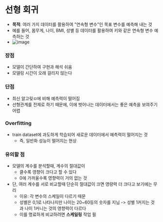 # 선형 회귀
- **목적**: 여러 가지 데이터를 활용하여 "연속형 변수"인 목표 변수를 예측해 내는 것
- 예를 들어, 몸무게, 나이, BMI, 성별 등 데이터를 활용하여 키와 같은 연속형 변수 예측하는 것
- ![image](https://github.com/user-attachments/assets/7a1ab9fe-3f6b-4f10-9b3a-40e818a7e16a)

### 장점
- 모델이 간단하여 구현과 해석 쉬움
- 모델링 시간이 오래 걸리지 않는다

### 단점
- 최신 알고맂ㅁ에 비해 예측력이 떨어짐
- 선형관계를 전제로 하기 때문에, 이에 벗어나는 데이터에서는 좋은 예측을 보여주기 어렵

### Overfitting
- train dataset에 과도하게 학습되어 새로운 데이터에서 예측력이 떨어지는 것
  - 즉, 일반화 성능이 떨어지는 현상
 
### 유의할 점
- 모델의 계수를 분석할때, 계수의 절대값이
  - 클수록 영향이 크다고 할 수 있다
  - 0에 가까울수록 영향력이 거의 없는 것
- 단, 여러 계수를 서로 비교할때 단순히 절대값이 크면 영량력 더 크다고 보기에는 무리
  - 이유: 각 변수의 스케일이 다르기 때문
  - 성별은 0,1로 나타나지만 나이는 20~60등의 숫자를 지님 -> 성별 1커지는 것과 나이 1커니는 것의 영향력이 다르다
  - 이를 명료하게 비교하려면 **스케일링** 작업 필

